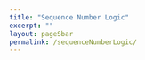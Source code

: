 ```yaml
---
title: "Sequence Number Logic"
excerpt: ""
layout: pageSbar
permalink: /sequenceNumberLogic/
---
```

